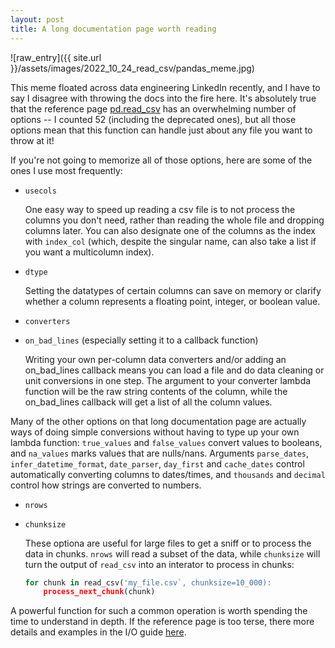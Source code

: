 ```yaml
---
layout: post
title: A long documentation page worth reading
---
```


![raw_entry]({{ site.url }}/assets/images/2022_10_24_read_csv/pandas_meme.jpg)

This meme floated across data engineering LinkedIn recently, and I have to say I disagree with
throwing the docs into the fire here. It's absolutely true that the reference page
[pd.read_csv](https://pandas.pydata.org/pandas-docs/stable/reference/api/pandas.read_csv.html)
has an overwhelming number of options --  I counted 52 (including the deprecated ones), but all those options mean that this function can handle just about any file you want to throw at it!

If you're not going to memorize all of those options, here are some of the ones I use most frequently:

* `usecols`

  One easy way to speed up reading a csv file is to not process the columns you don't need, rather than reading
  the whole file and dropping columns later. You can also designate one of the columns as the index with `index_col` (which, despite the singular name, can also take a list if you want a multicolumn index).

* `dtype`

  Setting the datatypes of certain columns can save on memory or clarify whether a column represents a floating point,
  integer, or boolean value.

* `converters`
* `on_bad_lines` (especially setting it to a callback function)

  Writing your own per-column data converters and/or adding an on_bad_lines callback means you can load a file and do data cleaning or unit conversions in one step. The argument to your converter lambda function will be the raw string contents
  of the column, while the on_bad_lines callback will get a list of all the column values. 

Many of the other options on that long documentation page are actually ways of doing simple conversions without having to type up your own lambda function: `true_values` and `false_values` convert values to booleans, and `na_values` marks values that
are nulls/nans. Arguments `parse_dates`, `infer_datetime_format`, `date_parser`, `day_first` and `cache_dates` control automatically converting columns to dates/times, and `thousands` and `decimal` control how strings are converted to numbers.

* `nrows`
* `chunksize` 

  These optiona are useful for large files to get a sniff or to process the data in chunks. `nrows` will read a subset of the data, while `chunksize` will turn the output of `read_csv` into an interator to process in chunks:

  ```python
  for chunk in read_csv('my_file.csv`, chunksize=10_000):
      process_next_chunk(chunk)
  ```

A powerful function for such a common operation is worth spending the time to understand in depth.  If the
reference page is too terse, 
there more details and examples in the I/O guide 
[here](https://pandas.pydata.org/pandas-docs/stable/user_guide/io.html#csv-text-files).
